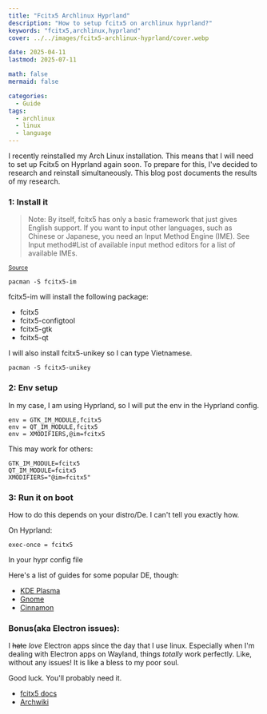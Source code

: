 ```yaml
---
title: "Fcitx5 Archlinux Hyprland"
description: "How to setup fcitx5 on archlinux hyprland?"
keywords: "fcitx5,archlinux,hyprland"
cover: ../../images/fcitx5-archlinux-hyprland/cover.webp

date: 2025-04-11
lastmod: 2025-07-11

math: false
mermaid: false

categories:
  - Guide
tags:
  - archlinux
  - linux
  - language
---
```

I recently reinstalled my Arch Linux installation. This means that I will need to set up Fcitx5 on Hyprland again soon. To prepare for this, I've decided to research and reinstall simultaneously. This blog post documents the results of my research.

### 1: Install it

> Note: By itself, fcitx5 has only a basic framework that just gives English support. If you want to input other languages, such as Chinese or Japanese, you need an Input Method Engine (IME). See Input method#List of available input method editors for a list of available IMEs.

<sub>[Source](https://wiki.archlinux.org/title/Fcitx5)</sub>

```
pacman -S fcitx5-im
```

fcitx5-im will install the following package:

*  	fcitx5
*  	fcitx5-configtool
*  	fcitx5-gtk
*  	fcitx5-qt

I will also install fcitx5-unikey so I can type Vietnamese.

```
pacman -S fcitx5-unikey
```

### 2: Env setup

In my case, I am using Hyprland, so I will put the env in the Hyprland config.

```
env = GTK_IM_MODULE,fcitx5
env = QT_IM_MODULE,fcitx5
env = XMODIFIERS,@im=fcitx5
```

This may work for others:
```
GTK_IM_MODULE=fcitx5
QT_IM_MODULE=fcitx5
XMODIFIERS="@im=fcitx5"
```

### 3: Run it on boot

How to do this depends on your distro/De. I can't tell you exactly how.

On Hyprland:
```
exec-once = fcitx5
```

In your hypr config file

Here's a list of guides for some popular DE, though:

* [KDE Plasma](https://userbase.kde.org/System_Settings/Autostart)
* [Gnome](https://help.gnome.org/users/gnome-help/stable/shell-apps-auto-start.html.en)
* [Cinnamon](https://winaero.com/manage-startup-apps-linux-mint/)

### Bonus(aka Electron issues):

I ~~hate~~ *love* Electron apps since the day that I use linux. Especially when I'm dealing with Electron apps on Wayland, things *totally* work perfectly. Like, without any issues! It is like a bless to my poor soul.

Good luck. You'll probably need it.

* [fcitx5 docs](https://fcitx-im.org/wiki/Using_Fcitx_5_on_Wayland#Chromium_.2F_Electron)
* [Archwiki](https://wiki.archlinux.org/title/Chromium#Native_Wayland_support)
